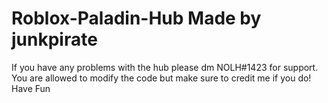 # Roblox-Paladin-Hub Made by junkpirate
If you have any problems with the hub please dm NOLH#1423 for support.
You are allowed to modify the code but make sure to credit me if you do!
Have Fun
